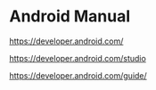 # Android Manual

<https://developer.android.com/>

<https://developer.android.com/studio>

<https://developer.android.com/guide/>
